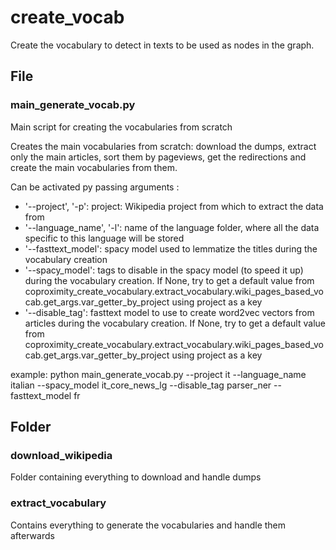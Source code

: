 # create_vocab

Create the vocabulary to detect in texts to be used as nodes in the graph.

## File

### main_generate_vocab.py

Main script for creating the vocabularies from scratch

Creates the main vocabularies from scratch: download the dumps, extract only the main articles, sort them by pageviews, get the redirections 
and create the main vocabularies from them.

Can be activated py passing arguments :

- '--project', '-p': project: Wikipedia project from which to extract the data from
- '--language_name', '-l': name of the language folder, where all the data specific to this language will be stored
- '--fasttext_model': spacy model used to lemmatize the titles during the vocabulary creation
- '--spacy_model': tags to disable in the spacy model (to speed it up) during the vocabulary creation. If None, try to get a default value from 
    coproximity_create_vocabulary.extract_vocabulary.wiki_pages_based_vocab.get_args.var_getter_by_project using project as a key
- '--disable_tag': fasttext model to use to create word2vec vectors from articles during the vocabulary creation. If None, try to get a default value from 
    coproximity_create_vocabulary.extract_vocabulary.wiki_pages_based_vocab.get_args.var_getter_by_project using project as a key

example:  python main_generate_vocab.py --project it --language_name italian --spacy_model it_core_news_lg --disable_tag parser_ner --fasttext_model fr

## Folder

### download_wikipedia

Folder containing everything to download and handle dumps

### extract_vocabulary

Contains everything to generate the vocabularies and handle them afterwards
